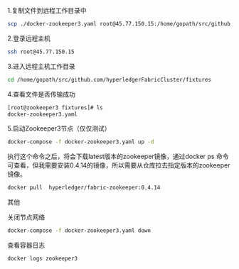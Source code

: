 1.复制文件到远程工作目录中
```bash
scp ./docker-zookeeper3.yaml root@45.77.150.15:/home/gopath/src/github.com/hyperledgerFabricCluster/fixtures
```
2.登录远程主机
```bash
ssh root@45.77.150.15 
```
3.进入远程主机工作目录
```bash
cd /home/gopath/src/github.com/hyperledgerFabricCluster/fixtures
```
4.查看文件是否传输成功
```bash
[root@zookeeper3 fixtures]# ls
docker-zookeeper3.yaml
```
5.启动Zookeeper3节点（仅仅测试）
```bash
docker-compose -f docker-zookeeper3.yaml up -d
```
执行这个命令之后，将会下载latest版本的zookeeper镜像，通过docker ps 命令可查看，但我需要安装0.4.14的镜像，所以需要从仓库拉去指定版本的zookeeper镜像。
```bash
docker pull  hyperledger/fabric-zookeeper:0.4.14
```

其他

关闭节点网络
```bash
docker-compose -f docker-zookeeper3.yaml down
```
查看容器日志
```bash
docker logs zookeeper3
```